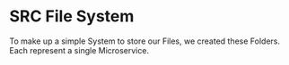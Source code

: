 # SRC File System

To make up a simple System to store our Files, we created these Folders. Each represent a single Microservice. 
